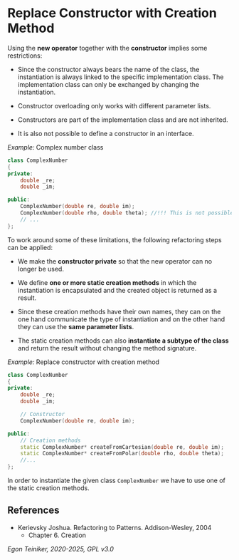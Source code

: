 # Replace Constructor with Creation Method

Using the **new operator** together with the **constructor** implies some 
restrictions:

* Since the constructor always bears the name of the class, the instantiation 
    is always linked to the specific implementation class. The implementation 
    class can only be exchanged by changing the instantiation.

* Constructor overloading only works with different parameter lists.

* Constructors are part of the implementation class and are not inherited. 
    
* It is also not possible to define a constructor in an interface.


_Example:_ Complex number class 
```C++ 
class ComplexNumber
{
private:
    double _re;
    double _im;

public:
    ComplexNumber(double re, double im);
    ComplexNumber(double rho, double theta); //!!! This is not possible !!!
    // ...
};
```

To work around some of these limitations, the following refactoring steps can 
be applied:

* We make the **constructor private** so that the new operator can no longer be used.

* We define **one or more static creation methods** in which the instantiation is 
    encapsulated and the created object is returned as a result.

* Since these creation methods have their own names, they can on the one hand 
    communicate the type of instantiation and on the other hand they can use 
    the **same parameter lists**.

* The static creation methods can also **instantiate a subtype of the class** and 
    return the result without changing the method signature.

_Example:_ Replace constructor with creation method    
```C++ 
class ComplexNumber
{
private:
    double _re;
    double _im;

    // Constructor
    ComplexNumber(double re, double im);

public:
    // Creation methods
    static ComplexNumber* createFromCartesian(double re, double im);
    static ComplexNumber* createFromPolar(double rho, double theta);
    //...
};
```

In order to instantiate the given class `ComplexNumber` we have to use 
one of the static creation methods.

## References

* Kerievsky Joshua. Refactoring to Patterns. Addison-Wesley, 2004
    * Chapter 6. Creation

*Egon Teiniker, 2020-2025, GPL v3.0*    